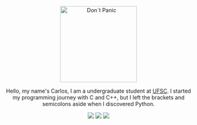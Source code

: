 <div>
  <p align="center">
    <img src="https://user-images.githubusercontent.com/99505083/227659160-3ce23a03-d207-429e-ab78-27b3a3e00c37.gif" alt="Don`t Panic" width="200">
  </p>
  <p align="center">Hello, my name's Carlos, I am a undergraduate student at <a href="https://ufsc.br/">UFSC</a>. I started my programming journey with C and C++, but I left the brackets and semicolons aside when I discovered Python.</p>
  <p align="center">
    <a href="https://www.instagram.com/carlosbeckert/" target="_blank"><img src="https://img.shields.io/badge/-Instagram-%23E4405F?style=for-the-badge&logo=instagram&logoColor=white" target="_blank"></a>
      <a href = "mailto:carloshbeck@gmail.com"><img src="https://img.shields.io/badge/-Gmail-%23333?style=for-the-badge&logo=gmail&logoColor=white" target="_blank"></a>
      <a href="https://www.linkedin.com/in/carlos-henrique-beckert-598208265/" target="_blank"><img src="https://img.shields.io/badge/-LinkedIn-%230077B5?style=for-the-badge&logo=linkedin&logoColor=white" target="_blank"></a>
  </p>
</div>

